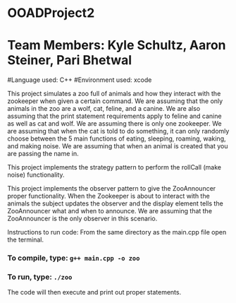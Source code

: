 # OOADProject2
# Team Members: Kyle Schultz, Aaron Steiner, Pari Bhetwal
#Language used: C++
#Environment used: xcode

This project simulates a zoo full of animals and how they interact with the 
zookeeper when given a certain command. We are assuming that the only animals 
in the zoo are a wolf, cat, feline, and a canine. We are also assuming that 
the print statement requirements apply to feline and canine as well as cat and 
wolf. We are assuming there is only one zookeeper. We are assuming that when the
cat is told to do something, it can only randomly choose between the 5 main 
functions of eating, sleeping, roaming, waking, and making noise. We are assuming that
when an animal is created that you are passing the name in.

This project implements the strategy pattern to perform the rollCall (make noise) functionality.

This project implements the observer pattern to give the ZooAnnouncer proper functionality. When the 
Zookeeper is about to interact with the animals the subject updates the observer and the display element
tells the ZooAnnouncer what and when to announce. We are assuming that the ZooAnnouncer is the only 
observer in this scenario.

Instructions to run code:
	From the same directory as the main.cpp file open the terminal.  
	
### To compile, type: `g++ main.cpp -o zoo`  
### To run, type: `./zoo`  
The code will then execute and print out proper statements.
